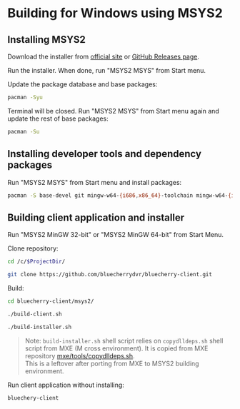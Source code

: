 # Building for Windows using MSYS2

## Installing MSYS2
Download the installer from [official site](https://www.msys2.org/) or [GitHub Releases page](https://github.com/msys2/msys2-installer/releases).

Run the installer. When done, run "MSYS2 MSYS" from Start menu.  

Update the package database and base packages:

```bash
pacman -Syu
```

Terminal will be closed. Run "MSYS2 MSYS" from Start menu again and update the rest of base packages:

```bash
pacman -Su
```

## Installing developer tools and dependency packages
Run "MSYS2 MSYS" from Start menu and install packages:

```bash
pacman -S base-devel git mingw-w64-{i686,x86_64}-toolchain mingw-w64-{i686,x86_64}-nsis mingw-w64-{i686,x86_64}-ffmpeg mingw-w64-{i686,x86_64}-mpv mingw-w64-{i686,x86_64}-qt5
```

## Building client application and installer
Run "MSYS2 MinGW 32-bit" or "MSYS2 MinGW 64-bit" from Start Menu.

Clone repository:

```bash
cd /c/$ProjectDir/

git clone https://github.com/bluecherrydvr/bluecherry-client.git
```

Build:

```bash
cd bluecherry-client/msys2/

./build-client.sh

./build-installer.sh
```

>Note: `build-installer.sh` shell script relies on `copydlldeps.sh` shell script from MXE (M cross environment).
It is copied from MXE repository [mxe/tools/copydlldeps.sh](https://github.com/mxe/mxe/blob/74dd24ca82a5e48ccaf0b549eaef1db07ed382ad/tools/copydlldeps.sh).  
This is a leftover after porting from MXE to MSYS2 building environment.

Run client application without installing:

```bash
bluechery-client
```
